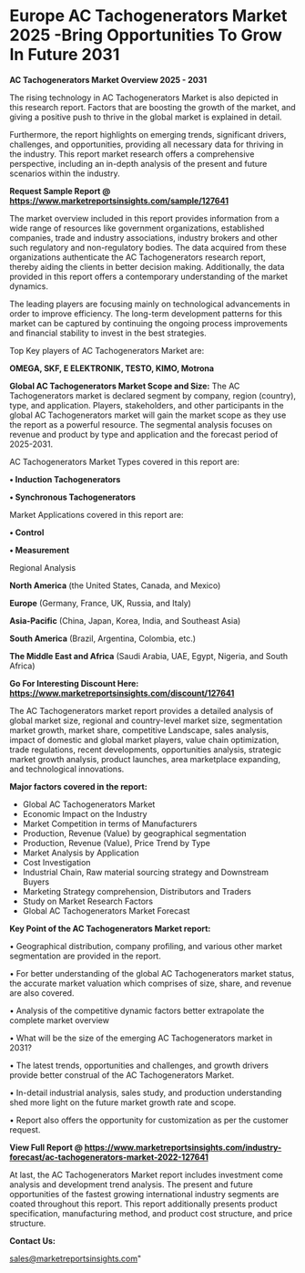  # Europe AC Tachogenerators Market 2025 -Bring Opportunities To Grow In Future 2031

<Strong> AC Tachogenerators Market Overview 2025 - 2031</strong>

The rising technology in AC Tachogenerators Market is also depicted in this research report. Factors that are boosting the growth of the market, and giving a positive push to thrive in the global market is explained in detail.

Furthermore, the report highlights on emerging trends, significant drivers, challenges, and opportunities, providing all necessary data for thriving in the industry. This report market research offers a comprehensive perspective, including an in-depth analysis of the present and future scenarios within the industry.

<strong>Request Sample Report @ <a href=https://www.marketreportsinsights.com/sample/127641>https://www.marketreportsinsights.com/sample/127641</a></strong>

The market overview included in this report provides information from a wide range of resources like government organizations, established companies, trade and industry associations, industry brokers and other such regulatory and non-regulatory bodies. The data acquired from these organizations authenticate the AC Tachogenerators research report, thereby aiding the clients in better decision making. Additionally, the data provided in this report offers a contemporary understanding of the market dynamics.

The leading players are focusing mainly on technological advancements in order to improve efficiency. The long-term development patterns for this market can be captured by continuing the ongoing process improvements and financial stability to invest in the best strategies.

Top Key players of AC Tachogenerators Market are:

<strong>OMEGA, SKF, E ELEKTRONIK, TESTO, KIMO, Motrona</strong>

<strong><b>Global AC Tachogenerators Market Scope and Size:</b></strong>
The AC Tachogenerators market is declared segment by company, region (country), type, and application. Players, stakeholders, and other participants in the global AC Tachogenerators market will gain the market scope as they use the report as a powerful resource. The segmental analysis focuses on revenue and product by type and application and the forecast period of 2025-2031.

AC Tachogenerators Market Types covered in this report are:

<strong>• Induction Tachogenerators

• Synchronous Tachogenerators</strong>

Market Applications covered in this report are:

<strong>• Control

• Measurement</strong> 

Regional Analysis

<strong>North America</strong> (the United States, Canada, and Mexico)

<strong>Europe</strong> (Germany, France, UK, Russia, and Italy)

<strong>Asia-Pacific</strong> (China, Japan, Korea, India, and Southeast Asia)

<strong>South America</strong> (Brazil, Argentina, Colombia, etc.)

<strong>The Middle East and Africa</strong> (Saudi Arabia, UAE, Egypt, Nigeria, and South Africa)

<strong>Go For Interesting Discount Here: <a href=https://www.marketreportsinsights.com/discount/127641>https://www.marketreportsinsights.com/discount/127641</a></strong>

The AC Tachogenerators market report provides a detailed analysis of global market size, regional and country-level market size, segmentation market growth, market share, competitive Landscape, sales analysis, impact of domestic and global market players, value chain optimization, trade regulations, recent developments, opportunities analysis, strategic market growth analysis, product launches, area marketplace expanding, and technological innovations.

<strong><b>Major factors covered in the report:</b></strong>
<ul>
  <li>Global AC Tachogenerators Market </li>
  <li>Economic Impact on the Industry</li>
  <li>Market Competition in terms of Manufacturers</li>
  <li>Production, Revenue (Value) by geographical segmentation</li>
  <li>Production, Revenue (Value), Price Trend by Type</li>
  <li>Market Analysis by Application</li>
  <li>Cost Investigation</li>
  <li>Industrial Chain, Raw material sourcing strategy and Downstream Buyers</li>
  <li>Marketing Strategy comprehension, Distributors and Traders</li>
  <li>Study on Market Research Factors</li>
  <li>Global AC Tachogenerators Market Forecast</li>
</ul>

<strong><b>Key Point of the AC Tachogenerators Market report:</b></strong>

• Geographical distribution, company profiling, and various other market segmentation are provided in the report.

• For better understanding of the global AC Tachogenerators market status, the accurate market valuation which comprises of size, share, and revenue are also covered.

• Analysis of the competitive dynamic factors better extrapolate the complete market overview

• What will be the size of the emerging AC Tachogenerators market in 2031?

• The latest trends, opportunities and challenges, and growth drivers provide better construal of the AC Tachogenerators Market.

• In-detail industrial analysis, sales study, and production understanding shed more light on the future market growth rate and scope.

• Report also offers the opportunity for customization as per the customer request.

<strong><b>View Full Report @ <a href=https://www.marketreportsinsights.com/industry-forecast/ac-tachogenerators-market-2022-127641>https://www.marketreportsinsights.com/industry-forecast/ac-tachogenerators-market-2022-127641</a></b></strong>


At last, the AC Tachogenerators Market report includes investment come analysis and development trend analysis. The present and future opportunities of the fastest growing international industry segments are coated throughout this report. This report additionally presents product specification, manufacturing method, and product cost structure, and price structure.

<strong>Contact Us:</strong>

sales@marketreportsinsights.com"
